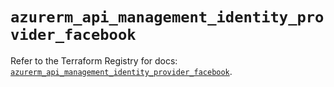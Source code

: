 # `azurerm_api_management_identity_provider_facebook`

Refer to the Terraform Registry for docs: [`azurerm_api_management_identity_provider_facebook`](https://registry.terraform.io/providers/hashicorp/azurerm/4.12.0/docs/resources/api_management_identity_provider_facebook).

